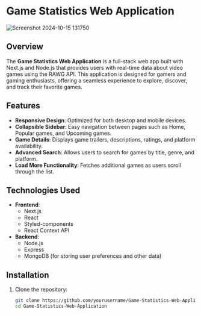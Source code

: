 # Game Statistics Web Application
![Screenshot 2024-10-15 131750](https://github.com/user-attachments/assets/d4842203-287e-46ef-92e3-c89fc3651ae5)
 
## Overview
The **Game Statistics Web Application** is a full-stack web app built with Next.js and Node.js that provides users with real-time data about video games using the RAWG API. This application is designed for gamers and gaming enthusiasts, offering a seamless experience to explore, discover, and track their favorite games.

## Features
- **Responsive Design**: Optimized for both desktop and mobile devices.
- **Collapsible Sidebar**: Easy navigation between pages such as Home, Popular games, and Upcoming games.
- **Game Details**: Displays game trailers, descriptions, ratings, and platform availability.
- **Advanced Search**: Allows users to search for games by title, genre, and platform.
- **Load More Functionality**: Fetches additional games as users scroll through the list.

## Technologies Used
- **Frontend**: 
  - Next.js
  - React
  - Styled-components
  - React Context API
- **Backend**: 
  - Node.js
  - Express 
  - MongoDB (for storing user preferences and other data)

## Installation
1. Clone the repository:
   ```bash
   git clone https://github.com/yourusername/Game-Statistics-Web-Application.git
   cd Game-Statistics-Web-Application
